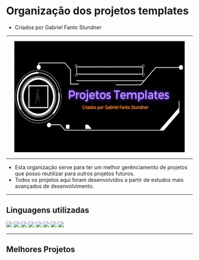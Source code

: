 # Organização dos projetos templates

* Criados por Gabriel Fanto Stundner

---

<p align="center">
  <img width="460" height="300" src="profile\images\Projetos Templates.gif">
</p>

---

* Esta organização serve para ter um melhor gerênciamento de projetos que posso reutilizar para outros projetos futuros.
* Todos os projetos aqui foram desenvolvidos a partir de estudos mais avançados de desenvolvimento.

---

## Linguagens utilizadas

![](https://img.shields.io/badge/Java-ED8B00?style=for-the-badge&logo=java&logoColor=white)
![](https://img.shields.io/badge/C-00599C?style=for-the-badge&logo=c&logoColor=white)
![](https://img.shields.io/badge/Python-14354C?style=for-the-badge&logo=python&logoColor=white)
![](https://img.shields.io/badge/Dart-0175C2?style=for-the-badge&logo=dart&logoColor=white)
![](https://img.shields.io/badge/Shell_Script-121011?style=for-the-badge&logo=gnu-bash&logoColor=white)
![](https://img.shields.io/badge/Markdown-000000?style=for-the-badge&logo=markdown&logoColor=white)
![](https://img.shields.io/badge/TypeScript-007ACC?style=for-the-badge&logo=typescript&logoColor=white)
![](https://img.shields.io/badge/JavaScript-323330?style=for-the-badge&logo=javascript&logoColor=F7DF1E)

---

## Melhores Projetos

